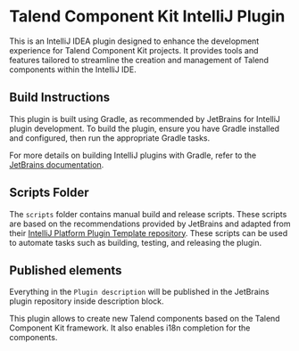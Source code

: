 # Talend Component Kit IntelliJ Plugin
This is an IntelliJ IDEA plugin designed to enhance the development experience
for Talend Component Kit projects. It provides tools and features tailored to 
streamline the creation and management of Talend components within the IntelliJ IDE.

## Build Instructions
This plugin is built using Gradle, as recommended by JetBrains for IntelliJ plugin development.
To build the plugin, ensure you have Gradle installed and configured,
then run the appropriate Gradle tasks.

For more details on building IntelliJ plugins with Gradle,
refer to the [JetBrains documentation](https://plugins.jetbrains.com/docs/intellij/gradle-build-system.html).

## Scripts Folder
The `scripts` folder contains manual build and release scripts.
These scripts are based on the recommendations provided by JetBrains 
and adapted from their [IntelliJ Platform Plugin Template repository](https://github.com/JetBrains/intellij-platform-plugin-template/tree/main/.github/workflows).
These scripts can be used to automate tasks such as building, testing, and releasing the plugin.


## Published elements
Everything in the `Plugin description` will be published in the JetBrains plugin repository inside description block.

<!-- Plugin description -->
This plugin allows to create new Talend components based on the Talend Component Kit framework. It also enables i18n completion
for the components.
<!-- Plugin description end -->
